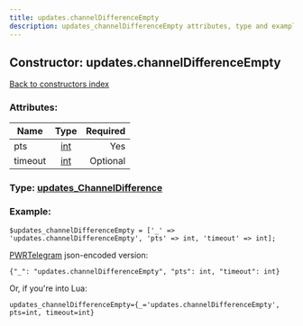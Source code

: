```yaml
---
title: updates.channelDifferenceEmpty
description: updates_channelDifferenceEmpty attributes, type and example
---
```

## Constructor: updates.channelDifferenceEmpty  
[Back to constructors index](index.md)



### Attributes:

| Name     |    Type       | Required |
|----------|:-------------:|---------:|
|pts|[int](../types/int.md) | Yes|
|timeout|[int](../types/int.md) | Optional|



### Type: [updates\_ChannelDifference](../types/updates_ChannelDifference.md)


### Example:

```
$updates_channelDifferenceEmpty = ['_' => 'updates.channelDifferenceEmpty', 'pts' => int, 'timeout' => int];
```  

[PWRTelegram](https://pwrtelegram.xyz) json-encoded version:

```
{"_": "updates.channelDifferenceEmpty", "pts": int, "timeout": int}
```


Or, if you're into Lua:  


```
updates_channelDifferenceEmpty={_='updates.channelDifferenceEmpty', pts=int, timeout=int}

```


